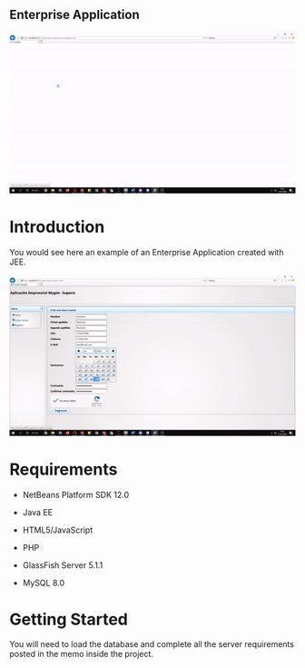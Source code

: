 Enterprise Application
----------------------------------------------------


![](stats.gif)


Introduction
============

You would see here an example of an Enterprise Application created with JEE.


![](demo.gif)

Requirements
============

- NetBeans Platform SDK 12.0						

- Java EE						

- HTML5/JavaScript						

- PHP						

- GlassFish Server 5.1.1		

- MySQL	8.0		


Getting Started
===============

You will need to load the database and complete all the server requirements posted in the memo inside the project.



